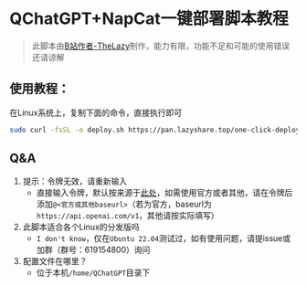# QChatGPT+NapCat一键部署脚本教程

> 此脚本由[B站作者-TheLazy](https://space.bilibili.com/407410594?spm_id_from=333.1007.0.0)制作，能力有限，功能不足和可能的使用错误还请谅解

## 使用教程：

在Linux系统上，复制下面的命令，直接执行即可

```bash
sudo curl -fsSL -o deploy.sh https://pan.lazyshare.top/one-click-deploy-qchatgpt/deploy.sh && sudo chmod +x deploy.sh && sudo bash deploy.sh
```

## Q&A

1. 提示：令牌无效，请重新输入
   - 直接输入令牌，默认按来源于[此处](https://ai.thelazy.top)，如需使用官方或者其他，请在令牌后添加`@<官方或其他baseurl>`（若为官方，baseurl为`https://api.openai.com/v1`，其他请按实际填写）
2. 此脚本适合各个Linux的分发版吗
   - `I don't know`，仅在`Ubuntu 22.04`测试过，如有使用问题，请提issue或加群（群号：619154800）询问
3. 配置文件在哪里？
   - 位于本机`/home/QChatGPT`目录下
